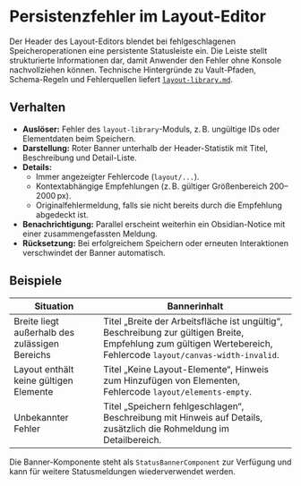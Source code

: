 # Persistenzfehler im Layout-Editor

Der Header des Layout-Editors blendet bei fehlgeschlagenen Speicheroperationen eine persistente Statusleiste ein. Die Leiste
stellt strukturierte Informationen dar, damit Anwender den Fehler ohne Konsole nachvollziehen können. Technische Hintergründe
zu Vault-Pfaden, Schema-Regeln und Fehlerquellen liefert [`layout-library.md`](./layout-library.md).

## Verhalten

- **Auslöser:** Fehler des `layout-library`-Moduls, z. B. ungültige IDs oder Elementdaten beim Speichern.
- **Darstellung:** Roter Banner unterhalb der Header-Statistik mit Titel, Beschreibung und Detail-Liste.
- **Details:**
  - Immer angezeigter Fehlercode (`layout/...`).
  - Kontextabhängige Empfehlungen (z. B. gültiger Größenbereich 200–2000 px).
  - Originalfehlermeldung, falls sie nicht bereits durch die Empfehlung abgedeckt ist.
- **Benachrichtigung:** Parallel erscheint weiterhin ein Obsidian-Notice mit einer zusammengefassten Meldung.
- **Rücksetzung:** Bei erfolgreichem Speichern oder erneuten Interaktionen verschwindet der Banner automatisch.

## Beispiele

| Situation | Bannerinhalt |
| --- | --- |
| Breite liegt außerhalb des zulässigen Bereichs | Titel „Breite der Arbeitsfläche ist ungültig“, Beschreibung zur gültigen Breite, Empfehlung zum gültigen Wertebereich, Fehlercode `layout/canvas-width-invalid`. |
| Layout enthält keine gültigen Elemente | Titel „Keine Layout-Elemente“, Hinweis zum Hinzufügen von Elementen, Fehlercode `layout/elements-empty`. |
| Unbekannter Fehler | Titel „Speichern fehlgeschlagen“, Beschreibung mit Hinweis auf Details, zusätzlich die Rohmeldung im Detailbereich. |

Die Banner-Komponente steht als `StatusBannerComponent` zur Verfügung und kann für weitere Statusmeldungen wiederverwendet
werden.
